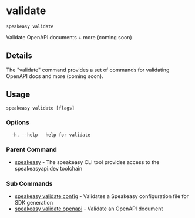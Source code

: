 # validate  
`speakeasy validate`  


Validate OpenAPI documents + more (coming soon)  

## Details

The "validate" command provides a set of commands for validating OpenAPI docs and more (coming soon).

## Usage

```
speakeasy validate [flags]
```

### Options

```
  -h, --help   help for validate
```

### Parent Command

* [speakeasy](../README.md)	 - The speakeasy CLI tool provides access to the speakeasyapi.dev toolchain
### Sub Commands

* [speakeasy validate config](config.md)	 - Validates a Speakeasy configuration file for SDK generation
* [speakeasy validate openapi](openapi.md)	 - Validate an OpenAPI document
